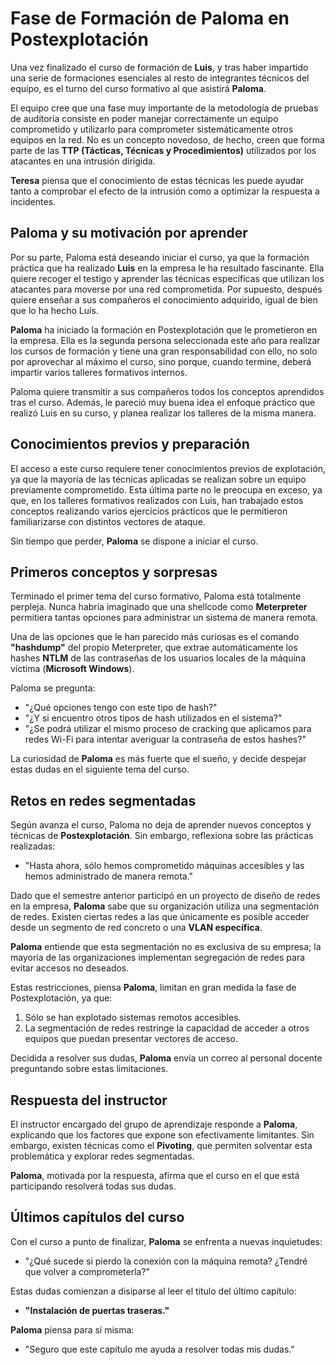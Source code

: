 # Fase de Formación de Paloma en Postexplotación
Una vez finalizado el curso de formación de **Luis**, y tras haber impartido una serie de formaciones esenciales al resto de integrantes técnicos del equipo, es el turno del curso formativo al que asistirá **Paloma**.

El equipo cree que una fase muy importante de la metodología de pruebas de auditoría consiste en poder manejar correctamente un equipo comprometido y utilizarlo para comprometer sistemáticamente otros equipos en la red. No es un concepto novedoso, de hecho, creen que forma parte de las **TTP (Tácticas, Técnicas y Procedimientos)** utilizados por los atacantes en una intrusión dirigida.

**Teresa** piensa que el conocimiento de estas técnicas les puede ayudar tanto a comprobar el efecto de la intrusión como a optimizar la respuesta a incidentes.


## **Paloma y su motivación por aprender**

Por su parte, Paloma está deseando iniciar el curso, ya que la formación práctica que ha realizado **Luis** en la empresa le ha resultado fascinante. Ella quiere recoger el testigo y aprender las técnicas específicas que utilizan los atacantes para moverse por una red comprometida. Por supuesto, después quiere enseñar a sus compañeros el conocimiento adquirido, igual de bien que lo ha hecho Luis.

**Paloma** ha iniciado la formación en Postexplotación que le prometieron en la empresa. Ella es la segunda persona seleccionada este año para realizar los cursos de formación y tiene una gran responsabilidad con ello, no solo por aprovechar al máximo el curso, sino porque, cuando termine, deberá impartir varios talleres formativos internos.

Paloma quiere transmitir a sus compañeros todos los conceptos aprendidos tras el curso. Además, le pareció muy buena idea el enfoque práctico que realizó Luis en su curso, y planea realizar los talleres de la misma manera.


## **Conocimientos previos y preparación**

El acceso a este curso requiere tener conocimientos previos de explotación, ya que la mayoría de las técnicas aplicadas se realizan sobre un equipo previamente comprometido. Esta última parte no le preocupa en exceso, ya que, en los talleres formativos realizados con Luis, han trabajado estos conceptos realizando varios ejercicios prácticos que le permitieron familiarizarse con distintos vectores de ataque.

Sin tiempo que perder, **Paloma** se dispone a iniciar el curso.



## **Primeros conceptos y sorpresas**

Terminado el primer tema del curso formativo, Paloma está totalmente perpleja. Nunca habría imaginado que una shellcode como **Meterpreter** permitiera tantas opciones para administrar un sistema de manera remota.

Una de las opciones que le han parecido más curiosas es el comando **"hashdump"** del propio Meterpreter, que extrae automáticamente los hashes **NTLM** de las contraseñas de los usuarios locales de la máquina víctima (**Microsoft Windows**).

Paloma se pregunta:

- "¿Qué opciones tengo con este tipo de hash?"
- "¿Y si encuentro otros tipos de hash utilizados en el sistema?"
- "¿Se podrá utilizar el mismo proceso de cracking que aplicamos para redes Wi-Fi para intentar averiguar la contraseña de estos hashes?"

La curiosidad de **Paloma** es más fuerte que el sueño, y decide despejar estas dudas en el siguiente tema del curso.

## **Retos en redes segmentadas**

Según avanza el curso, Paloma no deja de aprender nuevos conceptos y técnicas de **Postexplotación**. Sin embargo, reflexiona sobre las prácticas realizadas:

- "Hasta ahora, sólo hemos comprometido máquinas accesibles y las hemos administrado de manera remota."

Dado que el semestre anterior participó en un proyecto de diseño de redes en la empresa, **Paloma** sabe que su organización utiliza una segmentación de redes. Existen ciertas redes a las que únicamente es posible acceder desde un segmento de red concreto o una **VLAN específica**.

**Paloma** entiende que esta segmentación no es exclusiva de su empresa; la mayoría de las organizaciones implementan segregación de redes para evitar accesos no deseados.

Estas restricciones, piensa **Paloma**, limitan en gran medida la fase de Postexplotación, ya que:

1. Sólo se han explotado sistemas remotos accesibles.
2. La segmentación de redes restringe la capacidad de acceder a otros equipos que puedan presentar vectores de acceso.

Decidida a resolver sus dudas, **Paloma** envía un correo al personal docente preguntando sobre estas limitaciones.



## **Respuesta del instructor**

El instructor encargado del grupo de aprendizaje responde a **Paloma**, explicando que los factores que expone son efectivamente limitantes. Sin embargo, existen técnicas como el **Pivoting**, que permiten solventar esta problemática y explorar redes segmentadas.

**Paloma**, motivada por la respuesta, afirma que el curso en el que está participando resolverá todas sus dudas.



## **Últimos capítulos del curso**

Con el curso a punto de finalizar, **Paloma** se enfrenta a nuevas inquietudes:

- "¿Qué sucede si pierdo la conexión con la máquina remota? ¿Tendré que volver a comprometerla?"

Estas dudas comienzan a disiparse al leer el título del último capítulo:

- **"Instalación de puertas traseras."**

**Paloma** piensa para sí misma:

- "Seguro que este capítulo me ayuda a resolver todas mis dudas."